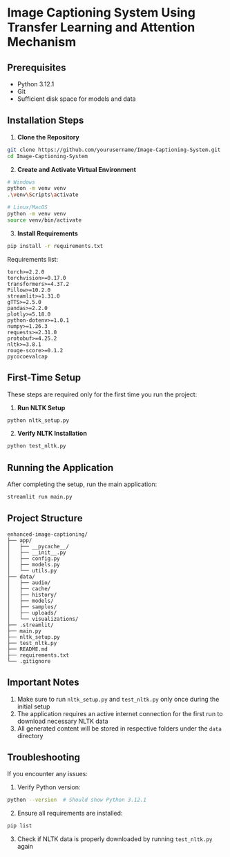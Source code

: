 # Image Captioning System Using Transfer Learning and Attention Mechanism

## Prerequisites

- Python 3.12.1
- Git
- Sufficient disk space for models and data

## Installation Steps

1. **Clone the Repository**
 ```bash
 git clone https://github.com/yourusername/Image-Captioning-System.git
 cd Image-Captioning-System
 ```

2. **Create and Activate Virtual Environment**
 ```bash
 # Windows
 python -m venv venv
 .\venv\Scripts\activate

 # Linux/MacOS
 python -m venv venv
 source venv/bin/activate
 ```

3. **Install Requirements**
 ```bash
 pip install -r requirements.txt
 ```

 Requirements list:
 ```
 torch>=2.2.0
 torchvision>=0.17.0
 transformers>=4.37.2
 Pillow>=10.2.0
 streamlit>=1.31.0
 gTTS>=2.5.0
 pandas>=2.2.0
 plotly>=5.18.0
 python-dotenv>=1.0.1
 numpy>=1.26.3
 requests>=2.31.0
 protobuf>=4.25.2
 nltk>=3.8.1
 rouge-score>=0.1.2
 pycocoevalcap
 ```

## First-Time Setup

These steps are required only for the first time you run the project:

1. **Run NLTK Setup**
 ```bash
 python nltk_setup.py
 ```

2. **Verify NLTK Installation**
 ```bash
 python test_nltk.py
 ```

## Running the Application

After completing the setup, run the main application:
```bash
streamlit run main.py
```

## Project Structure
```
enhanced-image-captioning/
├── app/
│   ├── __pycache__/
│   ├── __init__.py
│   ├── config.py
│   ├── models.py
│   └── utils.py
├── data/
│   ├── audio/
│   ├── cache/
│   ├── history/
│   ├── models/
│   ├── samples/
│   ├── uploads/
│   └── visualizations/
├── .streamlit/
├── main.py
├── nltk_setup.py
├── test_nltk.py
├── README.md
├── requirements.txt
└── .gitignore
```

## Important Notes

1. Make sure to run `nltk_setup.py` and `test_nltk.py` only once during the initial setup
2. The application requires an active internet connection for the first run to download necessary NLTK data
3. All generated content will be stored in respective folders under the `data` directory

## Troubleshooting

If you encounter any issues:

1. Verify Python version:
 ```bash
 python --version  # Should show Python 3.12.1
 ```

2. Ensure all requirements are installed:
 ```bash
 pip list
 ```

3. Check if NLTK data is properly downloaded by running `test_nltk.py` again

